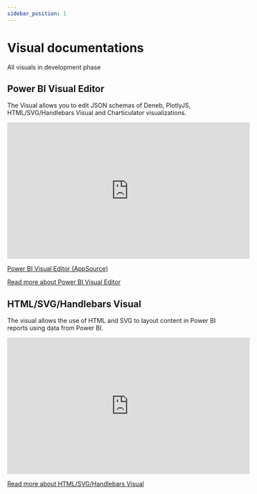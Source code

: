 ```yaml
---
sidebar_position: 1
---
```


# Visual documentations

All visuals in development phase

## Power BI Visual Editor

The Visual allows you to edit JSON schemas of Deneb, PlotlyJS, HTML/SVG/Handlebars Visual and Charticulator visualizations.

<iframe width="560" height="315" src="https://www.youtube.com/embed/6hYdS2tPx1A?si=hU-_WewFD3a3Dbjm" title="YouTube video player" frameborder="0" allow="accelerometer; autoplay; clipboard-write; encrypted-media; gyroscope; picture-in-picture; web-share" allowfullscreen></iframe>

[Power BI Visual Editor (AppSource)](https://appsource.microsoft.com/en-US/product/PowerBIVisuals/ilfatgaliev1696579877540.editorvisual)

[Read more about Power BI Visual Editor](./visual-editor/)

## HTML/SVG/Handlebars Visual

The visual allows the use of HTML and SVG to layout content in Power BI reports using data from Power BI.

<iframe width="560" height="315" src="https://www.youtube.com/embed/QpSfZvts_FE?si=OO9C4UXp3G4g2rMw" title="YouTube video player" frameborder="0" allow="accelerometer; autoplay; clipboard-write; encrypted-media; gyroscope; picture-in-picture; web-share" allowfullscreen></iframe>

[Read more about HTML/SVG/Handlebars Visual](./handelbars-visual/)